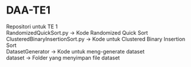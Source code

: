 # DAA-TE1
Repositori untuk TE 1 <br>
RandomizedQuickSort.py -> Kode Randomized Quick Sort <br>
ClusteredBinaryInsertionSort.py -> Kode untuk Clustered Binary Insertion Sort <br>
DatasetGenerator -> Kode untuk meng-generate dataset <br>
dataset -> Folder yang menyimpan file dataset <br>

